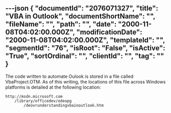 ---json
{
  "documentId": "2076071327",
  "title": "VBA in Outlook",
  "documentShortName": "",
  "fileName": "",
  "path": "",
  "date": "2000-11-08T04:02:00.000Z",
  "modificationDate": "2000-11-08T04:02:00.000Z",
  "templateId": "",
  "segmentId": "76",
  "isRoot": "False",
  "isActive": "True",
  "sortOrdinal": "",
  "clientId": "",
  "tag": ""
}
---

The code written to automate Oulook is stored in a file called VbaProject.OTM. As of this writing, the locations of this file across Windows platforms is detailed at the following location:

    http://msdn.microsoft.com
        /library/officedev/odeopg
            /deovrunderstandingvbainoutlook.htm
